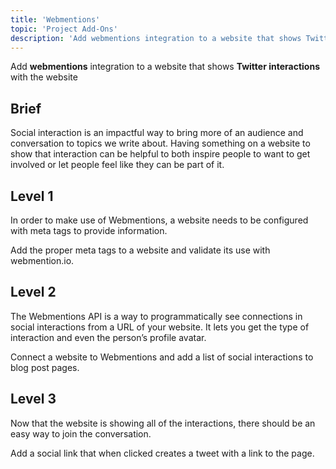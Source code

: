 ```yaml
---
title: 'Webmentions'
topic: 'Project Add-Ons'
description: 'Add webmentions integration to a website that shows Twitter interactions with the website'
---
```

Add <strong className="color-blue">webmentions</strong> integration to a website that shows <strong className="color-purple">Twitter interactions</strong> with the website

## Brief

Social interaction is an impactful way to bring more of an audience and conversation to topics we write about. Having something on a website to show that interaction can be helpful to both inspire people to want to get involved or let people feel like they can be part of it.

## Level 1

In order to make use of Webmentions, a website needs to be configured with meta tags to provide information.

Add the proper meta tags to a website and validate its use with webmention.io.

## Level 2

The Webmentions API is a way to programmatically see connections in social interactions from a URL of your website. It lets you get the type of interaction and even the person’s profile avatar.

Connect a website to Webmentions and add a list of social interactions to blog post pages.

## Level 3

Now that the website is showing all of the interactions, there should be an easy way to join the conversation.

Add a social link that when clicked creates a tweet with a link to the page.


